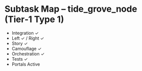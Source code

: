 # Subtask Map – tide_grove_node (Tier‑1 Type 1)

- Integration ✓
- Left ✓ / Right ✓
- Story ✓
- Camouflage ✓
- Orchestration ✓
- Tests ✓
- Portals Active
